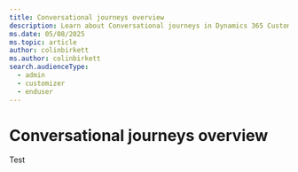 ```yaml
---
title: Conversational journeys overview
description: Learn about Conversational journeys in Dynamics 365 Customer Insights - Journeys.
ms.date: 05/08/2025
ms.topic: article
author: colinbirkett
ms.author: colinbirkett
search.audienceType: 
  - admin
  - customizer
  - enduser
---
```


# Conversational journeys overview

Test
